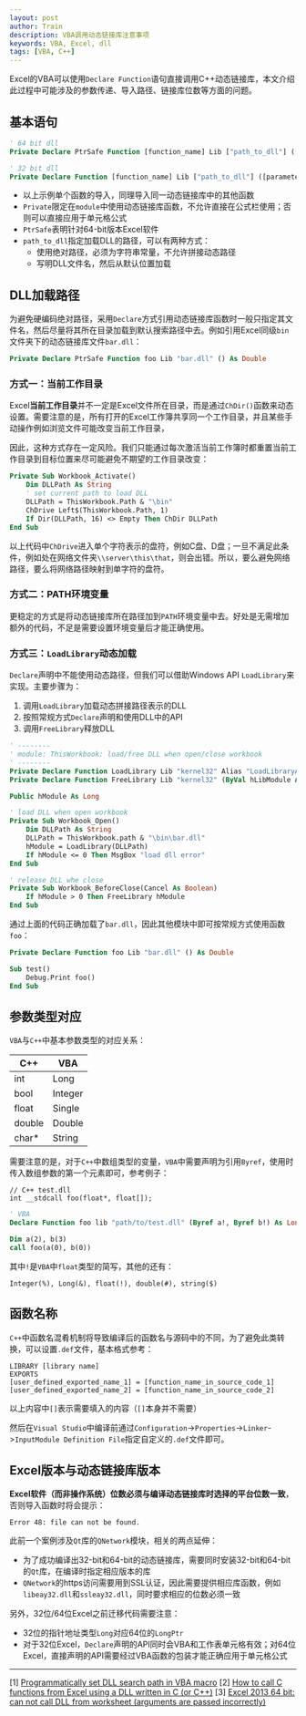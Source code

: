 ```yaml
---
layout: post
author: Train
description: VBA调用动态链接库注意事项
keywords: VBA, Excel, dll
tags: [VBA, C++]
---
```


Excel的VBA可以使用`Declare Function`语句直接调用C++动态链接库，本文介绍此过程中可能涉及的参数传递、导入路径、链接库位数等方面的问题。

## 基本语句

``` vb
' 64 bit dll
Private Declare PtrSafe Function [function_name] Lib ["path_to_dll"] ([parameters_list]) As [type]

' 32 bit dll
Private Declare Function [function_name] Lib ["path_to_dll"] ([parameters_list]) As [type]
```

- 以上示例单个函数的导入，同理导入同一动态链接库中的其他函数
- `Private`限定在`module`中使用动态链接库函数，不允许直接在公式栏使用；否则可以直接应用于单元格公式
- `PtrSafe`表明针对64-bit版本Excel软件
- `path_to_dll`指定加载DLL的路径，可以有两种方式：
	- 使用绝对路径，必须为字符串常量，不允许拼接动态路径
	- 写明DLL文件名，然后从默认位置加载

## DLL加载路径

为避免硬编码绝对路径，采用`Declare`方式引用动态链接库函数时一般只指定其文件名，然后尽量将其所在目录加载到默认搜索路径中去。例如引用Excel同级`bin`文件夹下的动态链接库文件`bar.dll`：

```vb
Private Declare PtrSafe Function foo Lib "bar.dll" () As Double
```

### 方式一：当前工作目录

Excel**当前工作目录**并不一定是Excel文件所在目录，而是通过`ChDir()`函数来动态设置。需要注意的是，所有打开的Excel工作簿共享同一个工作目录，并且某些手动操作例如浏览文件可能改变当前工作目录，

因此，这种方式存在一定风险。我们只能通过每次激活当前工作簿时都重置当前工作目录到目标位置来尽可能避免不期望的工作目录改变：

```vb
Private Sub Workbook_Activate()
    Dim DLLPath As String
    ' set current path to load DLL
    DLLPath = ThisWorkbook.Path & "\bin"
    ChDrive Left$(ThisWorkbook.Path, 1)
    If Dir(DLLPath, 16) <> Empty Then ChDir DLLPath
End Sub
```

以上代码中`ChDrive`进入单个字符表示的盘符，例如C盘、D盘；一旦不满足此条件，例如处在网络文件夹`\\server\this\that`，则会出错。所以，要么避免网络路径，要么将网络路径映射到单字符的盘符。


### 方式二：PATH环境变量

更稳定的方式是将动态链接库所在路径加到`PATH`环境变量中去。好处是无需增加额外的代码，不足是需要设置环境变量后才能正确使用。


### 方式三：`LoadLibrary`动态加载

`Declare`声明中不能使用动态路径，但我们可以借助Windows API `LoadLibrary`来实现。主要步骤为：

1. 调用`LoadLibrary`加载动态拼接路径表示的DLL
2. 按照常规方式`Declare`声明和使用DLL中的API
3. 调用`FreeLibrary`释放DLL

```vb
' --------
' module: ThisWorkbook: load/free DLL when open/close workbook
' --------
Private Declare Function LoadLibrary Lib "kernel32" Alias "LoadLibraryA" (ByVal lpLibFileName As String) As Long
Private Declare Function FreeLibrary Lib "kernel32" (ByVal hLibModule As Long) As Long

Public hModule As Long

' load DLL when open workbook
Private Sub Workbook_Open()
    Dim DLLPath As String
    DLLPath = ThisWorkbook.path & "\bin\bar.dll"
    hModule = LoadLibrary(DLLPath)    
    If hModule <= 0 Then MsgBox "load dll error"   
End Sub

' release DLL whe close
Private Sub Workbook_BeforeClose(Cancel As Boolean)
    If hModule > 0 Then FreeLibrary hModule
End Sub
```

通过上面的代码正确加载了`bar.dll`，因此其他模块中即可按常规方式使用函数`foo`：

```vb
Private Declare Function foo Lib "bar.dll" () As Double

Sub test()
	Debug.Print foo()
End Sub
```


## 参数类型对应

`VBA`与`C++`中基本参数类型的对应关系：

C++ | VBA
--- | ---
int | Long
bool | Integer
float | Single
double | Double
char* | String

需要注意的是，对于`C++`中数组类型的变量，`VBA`中需要声明为引用`Byref`，使用时传入数组参数的第一个元素即可，参考例子：

```
// C++ test.dll
int __stdcall foo(float*, float[]);
```

``` vb
' VBA
Declare Function foo lib "path/to/test.dll" (Byref a!, Byref b!) As Long

Dim a(2), b(3)
call foo(a(0), b(0))
```

其中`!`是`VBA`中`float`类型的简写，其他的还有：

```
Integer(%), Long(&), float(!), double(#), string($)
```

## 函数名称

`C++`中函数名混肴机制将导致编译后的函数名与源码中的不同，为了避免此类转换，可以设置`.def`文件，基本格式参考：

```
LIBRARY [library name]
EXPORTS
[user_defined_exported_name_1] = [function_name_in_source_code_1]
[user_defined_exported_name_2] = [function_name_in_source_code_2]
```

以上内容中`[]`表示需要填入的内容（`[]`本身并不需要）

然后在`Visual Studio`中编译前通过`Configuration`->`Properties`->`Linker`->`InputModule Definition File`指定自定义的`.def`文件即可。


## Excel版本与动态链接库版本

**Excel软件（而非操作系统）位数必须与编译动态链接库时选择的平台位数一致**，否则导入函数时将会提示：

```
Error 48: file can not be found.
```

此前一个案例涉及`Qt`库的`QNetwork`模块，相关的两点延伸：

- 为了成功编译出32-bit和64-bit的动态链接库，需要同时安装32-bit和64-bit的`Qt`库，在编译时指定相应版本的库
- `QNetwork`的https访问需要用到SSL认证，因此需要提供相应库函数，例如`libeay32.dll`和`ssleay32.dll`，同时要求相应的位数必须一致

另外，32位/64位Excel之前迁移代码需要注意：

- 32位的指针地址类型`Long`对应64位的`LongPtr`
- 对于32位Excel，`Declare`声明的API同时会VBA和工作表单元格有效；对64位Excel，直接声明的API需要经过VBA函数的包装才能正确应用于单元格公式


---

[1] [Programmatically set DLL search path in VBA macro](https://stackoverflow.com/questions/450177/programmatically-set-dll-search-path-in-vba-macro)
[2] [How to call C functions from Excel using a DLL written in C (or C++)](https://sites.google.com/site/jrlhost/links/excelcdll)
[3] [Excel 2013 64 bit: can not call DLL from worksheet (arguments are passed incorrectly)](https://social.msdn.microsoft.com/Forums/en-US/077d043c-ff84-45fb-89a6-93515b2f2395/excel-2013-64-bit-can-not-call-dll-from-worksheet-arguments-are-passed-incorrectly)
